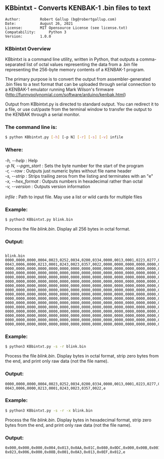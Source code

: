 ## KBbintxt - Converts KENBAK-1 .bin files to text

```
Author:    		Robert Gallup (bg@robertgallup.com)
Date:      		August 26, 2021
License:   		MIT Opensource License (see license.txt) 
Compatability:		Python 3
Version:		1.0.0
```

### KBbintxt Overview

KBbintxt is a command line utility, written in Python, that outputs a comma-separated list of octal values representing the data from a .bin file representing the 256-byte memory contents of a KENBAK-1 program. 

The primary purpose is to convert the output from assembler-generated .bin files to a text format that can be uploaded through serial connection to a KENBAK-1 emulator running Mark Wilson's firmware (http://funnypolynomial.com/software/arduino/kenbak.html)

Output from KBbintxt.py is directed to standard output. You can redirect it to a file, or use cut/paste from the terminal window to transfer the output to the KENBAK through a serial monitor.

### The command line is:

``` bash
$ python KBbintxt.py [-h] [-p N] [-r] [-s] [-v] infile
```

### Where:

*-h, \-\-help* : Help<br />
*-p N, \-\-pgm_start* : Sets the byte number for the start of the program<br />
*-r, \-\-raw* : Outputs just numeric bytes without file name header<br />
*-s, \-\-strip* : Strips trailing zeros from the listing and terminates with an "e"<br />*-x, \-\-hex_format* : Outputs numbers in hexadecimal rather than octal<br />*-v, \-\-version* : Outputs version information<br />
<br />
*infile* : Path to input file. May use a list or wild cards for multiple files<br />

### Example:

``` bash
$ python3 KBbintxt.py blink.bin
```
Process the file *blink.bin*. Display all 256 bytes in octal format.

### Output:

```

blink.bin
0000,0000,0000,0004,0023,0252,0034,0200,0334,0000,0013,0001,0223,0277,0367,0022,
0043,0006,0000,0213,0001,0243,0023,0357,0022,0000,0000,0000,0000,0000,0000,0000,
0000,0000,0000,0000,0000,0000,0000,0000,0000,0000,0000,0000,0000,0000,0000,0000,
0000,0000,0000,0000,0000,0000,0000,0000,0000,0000,0000,0000,0000,0000,0000,0000,
0000,0000,0000,0000,0000,0000,0000,0000,0000,0000,0000,0000,0000,0000,0000,0000,
0000,0000,0000,0000,0000,0000,0000,0000,0000,0000,0000,0000,0000,0000,0000,0000,
0000,0000,0000,0000,0000,0000,0000,0000,0000,0000,0000,0000,0000,0000,0000,0000,
0000,0000,0000,0000,0000,0000,0000,0000,0000,0000,0000,0000,0000,0000,0000,0000,
0000,0000,0000,0000,0000,0000,0000,0000,0000,0000,0000,0000,0000,0000,0000,0000,
0000,0000,0000,0000,0000,0000,0000,0000,0000,0000,0000,0000,0000,0000,0000,0000,
0000,0000,0000,0000,0000,0000,0000,0000,0000,0000,0000,0000,0000,0000,0000,0000,
0000,0000,0000,0000,0000,0000,0000,0000,0000,0000,0000,0000,0000,0000,0000,0000,
0000,0000,0000,0000,0000,0000,0000,0000,0000,0000,0000,0000,0000,0000,0000,0000,
0000,0000,0000,0000,0000,0000,0000,0000,0000,0000,0000,0000,0000,0000,0000,0000,
0000,0000,0000,0000,0000,0000,0000,0000,0000,0000,0000,0000,0000,0000,0000,0000,
0000,0000,0000,0000,0000,0000,0000,0000,0000,0000,0000,0000,0000,0000,0000,0000,
```



### Example:

``` bash
$ python3 KBbintxt.py -s -r blink.bin
```

Process the file *blink.bin*. Display bytes in octal format, strip zero bytes from the end, and print only raw data (not the file name).

### Output:

```
0000,0000,0000,0004,0023,0252,0034,0200,0334,0000,0013,0001,0223,0277,0367,0022,
0043,0006,0000,0213,0001,0243,0023,0357,0022,e
```



### Example:

``` bash
$ python3 KBbintxt.py -s -r -x blink.bin
```

Process the file *blink.bin*. Display bytes in hexadecimal format, strip zero bytes from the end, and print only raw data (not the file name).

### Output:

```
0x000,0x000,0x000,0x004,0x013,0x0AA,0x01C,0x080,0x0DC,0x000,0x00B,0x001,0x093,0x0BF,0x0F7,0x012,
0x023,0x006,0x000,0x08B,0x001,0x0A3,0x013,0x0EF,0x012,e
```

